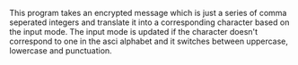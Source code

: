 This program takes an encrypted message which is just a series of comma seperated integers and translate it into a corresponding character based on the input mode.
The input mode is updated if the character doesn't correspond to one in the asci alphabet and it switches between uppercase, lowercase and punctuation.
